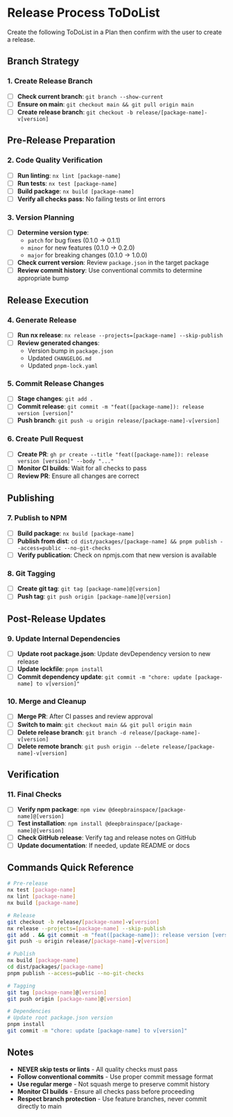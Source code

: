 # Release Process ToDoList

Create the following ToDoList in a Plan then confirm with the user to create a
release.

## Branch Strategy

### 1. Create Release Branch

- [ ] **Check current branch**: `git branch --show-current`
- [ ] **Ensure on main**: `git checkout main && git pull origin main`
- [ ] **Create release branch**:
      `git checkout -b release/[package-name]-v[version]`

## Pre-Release Preparation

### 2. Code Quality Verification

- [ ] **Run linting**: `nx lint [package-name]`
- [ ] **Run tests**: `nx test [package-name]`
- [ ] **Build package**: `nx build [package-name]`
- [ ] **Verify all checks pass**: No failing tests or lint errors

### 3. Version Planning

- [ ] **Determine version type**:
  - `patch` for bug fixes (0.1.0 → 0.1.1)
  - `minor` for new features (0.1.0 → 0.2.0)
  - `major` for breaking changes (0.1.0 → 1.0.0)
- [ ] **Check current version**: Review `package.json` in the target package
- [ ] **Review commit history**: Use conventional commits to determine
      appropriate bump

## Release Execution

### 4. Generate Release

- [ ] **Run nx release**: `nx release --projects=[package-name] --skip-publish`
- [ ] **Review generated changes**:
  - Version bump in `package.json`
  - Updated `CHANGELOG.md`
  - Updated `pnpm-lock.yaml`

### 5. Commit Release Changes

- [ ] **Stage changes**: `git add .`
- [ ] **Commit release**:
      `git commit -m "feat([package-name]): release version [version]"`
- [ ] **Push branch**: `git push -u origin release/[package-name]-v[version]`

### 6. Create Pull Request

- [ ] **Create PR**:
      `gh pr create --title "feat([package-name]): release version [version]" --body "..."`
- [ ] **Monitor CI builds**: Wait for all checks to pass
- [ ] **Review PR**: Ensure all changes are correct

## Publishing

### 7. Publish to NPM

- [ ] **Build package**: `nx build [package-name]`
- [ ] **Publish from dist**:
      `cd dist/packages/[package-name] && pnpm publish --access=public --no-git-checks`
- [ ] **Verify publication**: Check on npmjs.com that new version is available

### 8. Git Tagging

- [ ] **Create git tag**: `git tag [package-name]@[version]`
- [ ] **Push tag**: `git push origin [package-name]@[version]`

## Post-Release Updates

### 9. Update Internal Dependencies

- [ ] **Update root package.json**: Update devDependency version to new release
- [ ] **Update lockfile**: `pnpm install`
- [ ] **Commit dependency update**:
      `git commit -m "chore: update [package-name] to v[version]"`

### 10. Merge and Cleanup

- [ ] **Merge PR**: After CI passes and review approval
- [ ] **Switch to main**: `git checkout main && git pull origin main`
- [ ] **Delete release branch**:
      `git branch -d release/[package-name]-v[version]`
- [ ] **Delete remote branch**:
      `git push origin --delete release/[package-name]-v[version]`

## Verification

### 11. Final Checks

- [ ] **Verify npm package**:
      `npm view @deepbrainspace/[package-name]@[version]`
- [ ] **Test installation**:
      `npm install @deepbrainspace/[package-name]@[version]`
- [ ] **Check GitHub release**: Verify tag and release notes on GitHub
- [ ] **Update documentation**: If needed, update README or docs

## Commands Quick Reference

```bash
# Pre-release
nx test [package-name]
nx lint [package-name]
nx build [package-name]

# Release
git checkout -b release/[package-name]-v[version]
nx release --projects=[package-name] --skip-publish
git add . && git commit -m "feat([package-name]): release version [version]"
git push -u origin release/[package-name]-v[version]

# Publish
nx build [package-name]
cd dist/packages/[package-name]
pnpm publish --access=public --no-git-checks

# Tagging
git tag [package-name]@[version]
git push origin [package-name]@[version]

# Dependencies
# Update root package.json version
pnpm install
git commit -m "chore: update [package-name] to v[version]"
```

## Notes

- **NEVER skip tests or lints** - All quality checks must pass
- **Follow conventional commits** - Use proper commit message format
- **Use regular merge** - Not squash merge to preserve commit history
- **Monitor CI builds** - Ensure all checks pass before proceeding
- **Respect branch protection** - Use feature branches, never commit directly to
  main
